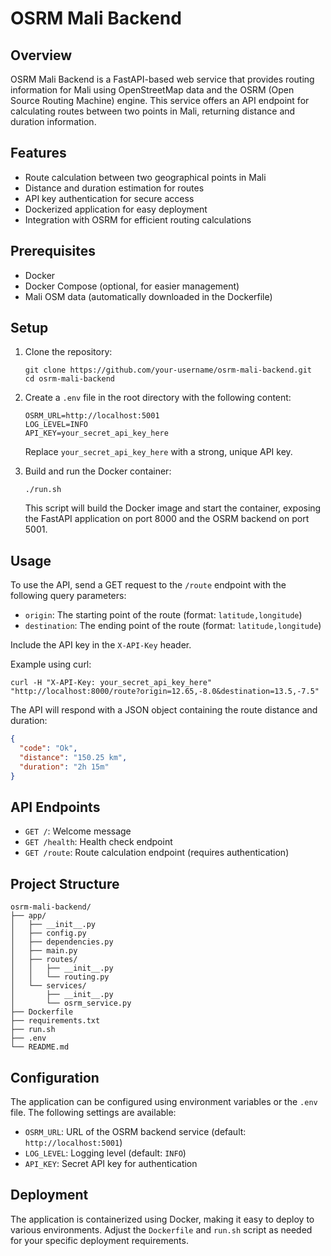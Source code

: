 # OSRM Mali Backend

## Overview

OSRM Mali Backend is a FastAPI-based web service that provides routing information for Mali using OpenStreetMap data and the OSRM (Open Source Routing Machine) engine. This service offers an API endpoint for calculating routes between two points in Mali, returning distance and duration information.

## Features

- Route calculation between two geographical points in Mali
- Distance and duration estimation for routes
- API key authentication for secure access
- Dockerized application for easy deployment
- Integration with OSRM for efficient routing calculations

## Prerequisites

- Docker
- Docker Compose (optional, for easier management)
- Mali OSM data (automatically downloaded in the Dockerfile)

## Setup

1. Clone the repository:
   ```
   git clone https://github.com/your-username/osrm-mali-backend.git
   cd osrm-mali-backend
   ```

2. Create a `.env` file in the root directory with the following content:
   ```
   OSRM_URL=http://localhost:5001
   LOG_LEVEL=INFO
   API_KEY=your_secret_api_key_here
   ```
   Replace `your_secret_api_key_here` with a strong, unique API key.

3. Build and run the Docker container:
   ```
   ./run.sh
   ```
   This script will build the Docker image and start the container, exposing the FastAPI application on port 8000 and the OSRM backend on port 5001.

## Usage

To use the API, send a GET request to the `/route` endpoint with the following query parameters:

- `origin`: The starting point of the route (format: `latitude,longitude`)
- `destination`: The ending point of the route (format: `latitude,longitude`)

Include the API key in the `X-API-Key` header.

Example using curl:

```
curl -H "X-API-Key: your_secret_api_key_here" "http://localhost:8000/route?origin=12.65,-8.0&destination=13.5,-7.5"
```

The API will respond with a JSON object containing the route distance and duration:

```json
{
  "code": "Ok",
  "distance": "150.25 km",
  "duration": "2h 15m"
}
```

## API Endpoints

- `GET /`: Welcome message
- `GET /health`: Health check endpoint
- `GET /route`: Route calculation endpoint (requires authentication)

## Project Structure

```
osrm-mali-backend/
├── app/
│   ├── __init__.py
│   ├── config.py
│   ├── dependencies.py
│   ├── main.py
│   ├── routes/
│   │   ├── __init__.py
│   │   └── routing.py
│   └── services/
│       ├── __init__.py
│       └── osrm_service.py
├── Dockerfile
├── requirements.txt
├── run.sh
├── .env
└── README.md
```

## Configuration

The application can be configured using environment variables or the `.env` file. The following settings are available:

- `OSRM_URL`: URL of the OSRM backend service (default: `http://localhost:5001`)
- `LOG_LEVEL`: Logging level (default: `INFO`)
- `API_KEY`: Secret API key for authentication

## Deployment

The application is containerized using Docker, making it easy to deploy to various environments. Adjust the `Dockerfile` and `run.sh` script as needed for your specific deployment requirements.